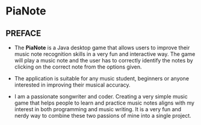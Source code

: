 # PiaNote

## PREFACE


- The **PiaNote** is a Java desktop game that allows users to improve their music note recognition skills in a very fun and interactive way. The game will play a music note and the user has to correctly identify the notes by clicking on the correct note from the options given.

- The application is suitable for any music student, beginners or anyone interested in improving their musical accuracy.

- I am a passionate songwriter and coder. Creating a very simple music game that helps people to learn and practice music notes aligns with my interest in both programming and music writing. It is a very fun and nerdy way to combine these two passions of mine into a single project.







   


